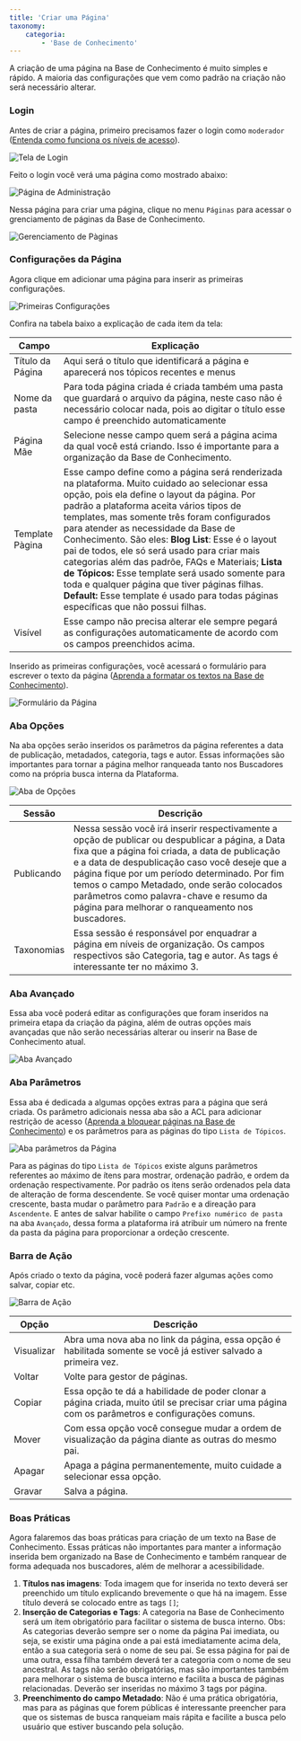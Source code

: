 ```yaml
---
title: 'Criar uma Página'
taxonomy:
    categoria:
        - 'Base de Conhecimento'
---
```


A criação de uma página na Base de Conhecimento é muito simples e rápido. A maioria das configurações que vem como padrão na criação não será necessário alterar.

### Login

Antes de criar a página, primeiro precisamos fazer o login como `moderador` ([Entenda como funciona os níveis de acesso](../bloqueando-paginas)).

![Tela de Login](print-pg-login.PNG "Tela de login")

Feito o login você verá uma página como mostrado abaixo:

![Página de Administração](print-pg-admin.PNG "Página de Administração")

Nessa página para criar uma página, clique no menu `Páginas` para acessar o grenciamento de páginas da Base de Conhecimento.

![Gerenciamento de Pàginas](print-pg-paginas.PNG "Gerenciamento de Pàginas")

### Configurações da Página

Agora clique em adicionar uma página para inserir as primeiras configurações.

![Primeiras Configurações](print-create-page.PNG "Primeiras Configurações")

Confira na tabela baixo a explicação de cada item da tela:

|Campo|Explicação|
|-----|----------|
|Título da Página|Aqui será o título que identificará a página e aparecerá nos tópicos recentes e menus|
|Nome da pasta|Para toda página criada é criada também uma pasta que guardará o arquivo da página, neste caso não é necessário colocar nada, pois ao digitar o título esse campo é preenchido automaticamente|
|Página Mãe|Selecione nesse campo quem será a página acima da qual você está criando. Isso é importante para a organização da Base de Conhecimento.|
|Template Pàgina|Esse campo define como a página será renderizada na plataforma. Muito cuidado ao selecionar essa opção, pois ela define o layout da página. Por padrão a plataforma aceita vários tipos de templates, mas somente três foram configurados para atender as necessidade da Base de Conhecimento. São eles: **Blog List**: Esse é o layout pai de todos, ele só será usado para criar mais categorias além das padrõe, FAQs e Materiais; **Lista de Tópicos:** Esse template será usado somente para toda e qualquer página que tiver páginas filhas. **Default:** Esse template é usado para todas páginas específicas que não possui filhas.|
|Visível|Esse campo não precisa alterar ele sempre pegará as configurações automaticamente de acordo com os campos preenchidos acima.|

Inserido as primeiras configurações, você acessará o formulário para escrever o texto da página ([Aprenda a formatar os textos na Base de Conhecimento](../sintaxe-markdown)).

![Formulário da Página](print-new-page.PNG "Formulário da Página")

### Aba Opções

Na aba opções serão inseridos os parâmetros da página referentes a data de publicação, metadados, categoria, tags e autor. Essas informações são importantes para tornar a página melhor ranqueada tanto nos Buscadores como na própria busca interna da Plataforma.

![Aba de Opções](print-tab-options.PNG "Aba de Opções")

|Sessão|Descrição
|------|---------|
|Publicando|Nessa sessão você irá inserir respectivamente a opção de publicar ou despublicar a página, a Data fixa que a página foi criada, a data de publicação e a data de despublicação caso você deseje que a página fique por um período determinado. Por fim temos o campo Metadado, onde serão colocados parâmetros como palavra-chave e resumo da página para melhorar o ranqueamento nos buscadores.|
|Taxonomias|Essa sessão é responsável por enquadrar a página em níveis de organização. Os campos respectivos são Categoria, tag e autor. As tags é interessante ter no máximo 3.|

### Aba Avançado

Essa aba você poderá editar as configurações que foram inseridos na primeira etapa da criação da página, além de outras opções mais avançadas que não serão necessárias alterar ou inserir na Base de Conhecimento atual.

![Aba Avançado](pring-tab-advanced.PNG "Aba Avançado")

### Aba Parâmetros

Essa aba é dedicada a algumas opções extras para a página que será criada. Os parâmetro adicionais nessa aba são a ACL para adicionar restrição de acesso ([Aprenda a bloquear páginas na Base de Conhecimento](../bloqueando-paginas)) e os parâmetros para as páginas do tipo `Lista de Tópicos`.

![Aba parâmetros da Página](print-tab-params.PNG "Aba parâmetros da Página")

Para as páginas do tipo `Lista de Tópicos` existe alguns parâmetros referentes ao máximo de ítens para mostrar, ordenação padrão, e ordem da ordenação respectivamente. Por padrão os itens serão ordenados pela data de alteração de forma descendente. Se você quiser montar uma ordenação crescente, basta mudar o parâmetro para `Padrão` e a direação para `Ascendente`. E antes de salvar habilite o campo `Prefixo numérico de pasta` na aba `Avançado`, dessa forma a plataforma irá atribuir um número na frente da pasta da página para proporcionar a ordeção crescente.
 
### Barra de Ação

Após criado o texto da página, você poderá fazer algumas ações como salvar, copiar etc.

![Barra de Ação](print-action-bar.PNG "Barra de Ação")

|Opção|Descrição
|-----|---------|
|Visualizar|Abra uma nova aba no link da página, essa opção é habilitada somente se você já estiver salvado a primeira vez.|
|Voltar|Volte para gestor de páginas.|
|Copiar|Essa opção te dá a habilidade de poder clonar a página criada, muito útil se precisar criar uma página com os parâmetros e configurações comuns.|
|Mover|Com essa opção você consegue mudar a ordem de visualização da página diante as outras do mesmo pai.|
|Apagar|Apaga a página permanentemente, muito cuidade a selecionar essa opção.|
|Gravar|Salva a página.|

### Boas Práticas

Agora falaremos das boas práticas para criação de um texto na Base de Conhecimento. Essas práticas não importantes para manter a informação inserida bem organizado na Base de Conhecimento e também ranquear de forma adequada nos buscadores, além de melhorar a acessibilidade.

1. **Títulos nas imagens**: Toda imagem que for inserida no texto deverá ser preenchido um título explicando brevemente o que há na imagem. Esse título deverá se colocado entre as tags `[]`;
2. **Inserção de Categorias e Tags**: A categoria na Base de Conhecimento será um ítem obrigatório para facilitar o sistema de busca interno. Obs: As categorias deverão sempre ser o nome da página Pai imediata, ou seja, se existir uma página onde a pai está imediatamente acima dela, então a sua categoria será o nome de seu pai. Se essa página for pai de uma outra, essa filha também deverá ter a categoria com o nome de seu ancestral. As tags não serão obrigatórias, mas são importantes também para melhorar o sistema de busca interno e facilita a busca de páginas relacionadas. Deverão ser inseridas no máximo 3 tags por página.
3. **Preenchimento do campo Metadado**: Não é uma prática obrigatória, mas para as páginas que forem públicas é interessante preencher para que os sistemas de busca ranqueiam mais rápita e facilite a busca pelo usuário que estiver buscando pela solução.


